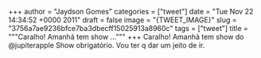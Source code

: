 
+++
author = "Jaydson Gomes"
categories = ["tweet"]
date = "Tue Nov 22 14:34:52 +0000 2011"
draft = false
image = "{TWEET_IMAGE}"
slug = "3756a7ae9236bfce7ba3dbecff15025913a8960c"
tags = ["tweet"]
title = """Caralho! Amanhã tem show ..."""
+++
Caralho! Amanhã tem show do @jupiterapple Show obrigatório. Vou ter q dar um jeito de ir.
